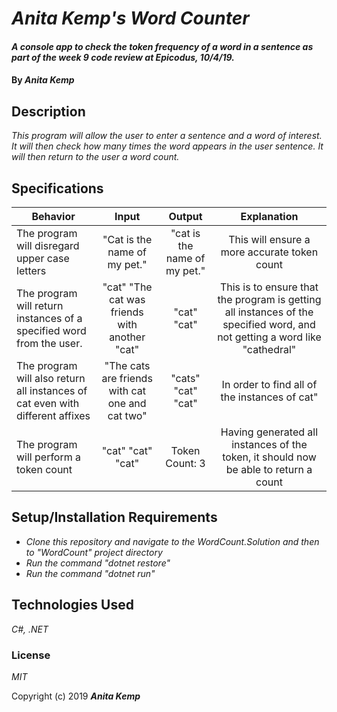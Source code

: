 # _Anita Kemp's Word Counter_

#### _A console app to check the token frequency of a word in a sentence as part of the week 9 code review at Epicodus, 10/4/19._

#### By _**Anita Kemp**_

## Description

_This program will allow the user to enter a sentence and a word of interest. It will then check how many times the word appears in the user sentence. It will then return to the user a word count._

## Specifications

| Behavior | Input | Output | Explanation|
| -------- | :---------: | :---------: | :----------:|
|The program will disregard upper case letters| "Cat is the name of my pet." | "cat is the name of my pet."| This will ensure a more accurate token count|
| The program will return instances of a specified word from the user.| "cat" "The cat was friends with another "cat" | "cat" "cat"| This is to ensure that the program is getting all instances of the specified word, and not getting a word like "cathedral"|
| The program will also return all instances of cat even with different affixes| "The cats are friends with cat one and cat two"| "cats" "cat" "cat" | In order to find all of the instances of cat"|
| The program will perform a token count| "cat" "cat" "cat" | Token Count: 3 | Having generated all instances of the token, it should now be able to return a count|

## Setup/Installation Requirements

* _Clone this repository and navigate to the WordCount.Solution and then to "WordCount" project directory_
* _Run the command "dotnet restore"_
* _Run the command "dotnet run"_

## Technologies Used

_C#, .NET_

### License

*MIT*

Copyright (c) 2019 **_Anita Kemp_**